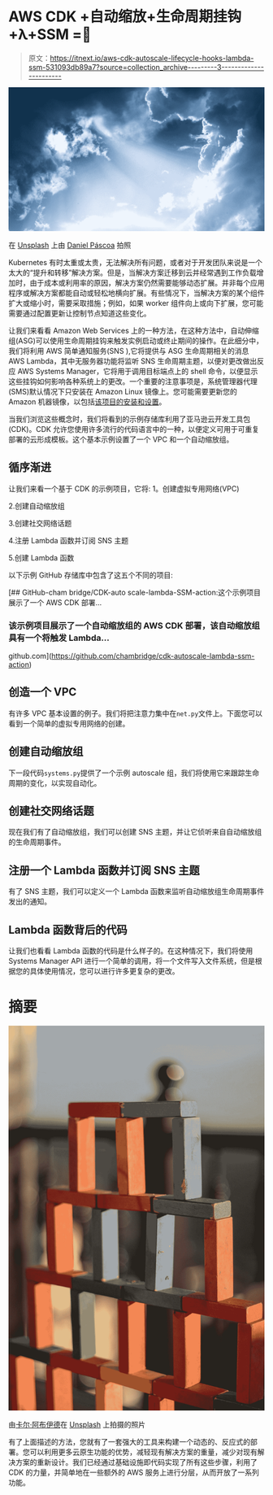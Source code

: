 # AWS CDK +自动缩放+生命周期挂钩+λ+SSM =💪

> 原文：<https://itnext.io/aws-cdk-autoscale-lifecycle-hooks-lambda-ssm-531093db89a7?source=collection_archive---------3----------------------->

![](img/a1ca44791af847ce26c4139c25e8d85b.png)

在 [Unsplash](https://unsplash.com?utm_source=medium&utm_medium=referral) 上由 [Daniel Páscoa](https://unsplash.com/@dpascoa?utm_source=medium&utm_medium=referral) 拍照

Kubernetes 有时太重或太贵，无法解决所有问题，或者对于开发团队来说是一个太大的“提升和转移”解决方案。但是，当解决方案迁移到云并经常遇到工作负载增加时，由于成本或利用率的原因，解决方案仍然需要能够动态扩展。并非每个应用程序或解决方案都能自动或轻松地横向扩展。有些情况下，当解决方案的某个组件扩大或缩小时，需要采取措施；例如，如果 worker 组件向上或向下扩展，您可能需要通过配置更新让控制节点知道这些变化。

让我们来看看 Amazon Web Services 上的一种方法，在这种方法中，自动伸缩组(ASG)可以使用生命周期挂钩来触发实例启动或终止期间的操作。在此细分中，我们将利用 AWS 简单通知服务(SNS ),它将提供与 ASG 生命周期相关的消息 AWS Lambda，其中无服务器功能将监听 SNS 生命周期主题，以便对更改做出反应 AWS Systems Manager，它将用于调用目标端点上的 shell 命令，以便显示这些挂钩如何影响各种系统上的更改。一个重要的注意事项是，系统管理器代理(SMS)默认情况下只安装在 Amazon Linux 镜像上。您可能需要更新您的 Amazon 机器镜像，以包括[该项目的安装和设置](https://docs.aws.amazon.com/systems-manager/latest/userguide/sysman-manual-agent-install.html)。

当我们浏览这些概念时，我们将看到的示例存储库利用了亚马逊云开发工具包(CDK)。CDK 允许您使用许多流行的代码语言中的一种，以便定义可用于可重复部署的云形成模板。这个基本示例设置了一个 VPC 和一个自动缩放组。

## 循序渐进

让我们来看一个基于 CDK 的示例项目，它将:
1。创建虚拟专用网络(VPC)

2.创建自动缩放组

3.创建社交网络话题

4.注册 Lambda 函数并订阅 SNS 主题

5.创建 Lambda 函数

以下示例 GitHub 存储库中包含了这五个不同的项目:

[](https://github.com/chambridge/cdk-autoscale-lambda-ssm-action) [## GitHub-cham bridge/CDK-auto scale-lambda-SSM-action:这个示例项目展示了一个 AWS CDK 部署…

### 该示例项目展示了一个自动缩放组的 AWS CDK 部署，该自动缩放组具有一个将触发 Lambda…

github.com](https://github.com/chambridge/cdk-autoscale-lambda-ssm-action) 

## 创造一个 VPC

有许多 VPC 基本设置的例子。我们将把注意力集中在`net.py`文件上。下面您可以看到一个简单的虚拟专用网络的创建。

## 创建自动缩放组

下一段代码`systems.py`提供了一个示例 autoscale 组，我们将使用它来跟踪生命周期的变化，以实现自动化。

## 创建社交网络话题

现在我们有了自动缩放组，我们可以创建 SNS 主题，并让它侦听来自自动缩放组的生命周期事件。

## 注册一个 Lambda 函数并订阅 SNS 主题

有了 SNS 主题，我们可以定义一个 Lambda 函数来监听自动缩放组生命周期事件发出的通知。

## Lambda 函数背后的代码

让我们也看看 Lambda 函数的代码是什么样子的。在这种情况下，我们将使用 Systems Manager API 进行一个简单的调用，将一个文件写入文件系统，但是根据您的具体使用情况，您可以进行许多更复杂的更改。

# 摘要

![](img/d8066ba852029560947b87913baf2e11.png)

由[卡尔·阿布伊德](https://unsplash.com/@spongzy?utm_source=medium&utm_medium=referral)在 [Unsplash](https://unsplash.com?utm_source=medium&utm_medium=referral) 上拍摄的照片

有了上面描述的方法，您就有了一套强大的工具来构建一个动态的、反应式的部署。您可以利用更多云原生功能的优势，减轻现有解决方案的重量，减少对现有解决方案的重新设计。我们已经通过基础设施即代码实现了所有这些步骤，利用了 CDK 的力量，并简单地在一些额外的 AWS 服务上进行分层，从而开放了一系列功能。